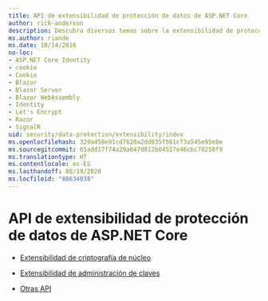 ```yaml
---
title: API de extensibilidad de protección de datos de ASP.NET Core
author: rick-anderson
description: Descubra diversos temas sobre la extensibilidad de protección de datos de ASP.NET Core.
ms.author: riande
ms.date: 10/14/2016
no-loc:
- ASP.NET Core Identity
- cookie
- Cookie
- Blazor
- Blazor Server
- Blazor WebAssembly
- Identity
- Let's Encrypt
- Razor
- SignalR
uid: security/data-protection/extensibility/index
ms.openlocfilehash: 329a458e91cd7620a2dd035f561cf3a545e95e8e
ms.sourcegitcommit: 65add17f74a29a647d812b04517e46cbc78258f9
ms.translationtype: HT
ms.contentlocale: es-ES
ms.lasthandoff: 08/19/2020
ms.locfileid: "88634038"
---
```

# <a name="aspnet-core-data-protection-extensibility-apis"></a>API de extensibilidad de protección de datos de ASP.NET Core

* [Extensibilidad de criptografía de núcleo](xref:security/data-protection/extensibility/core-crypto)

* [Extensibilidad de administración de claves](xref:security/data-protection/extensibility/key-management)

* [Otras API](xref:security/data-protection/extensibility/misc-apis)
